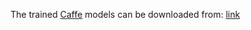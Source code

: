 The trained [Caffe](http://caffe.berkeleyvision.org/) models can be downloaded from:
[link](https://drive.google.com/open?id=0B_g1jY2y9MKdOXRwM20zSWdPNmc)
